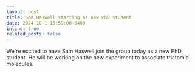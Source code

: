 ```yaml
---
layout: post
title: Sam Haswell starting as new PhD student
date: 2024-10-1 15:59:00-0400
inline: true
related_posts: false
---
```


We're excited to have Sam Haswell join the group today as a new PhD student. He will be working on the new experiment to associate triatomic molecules.
